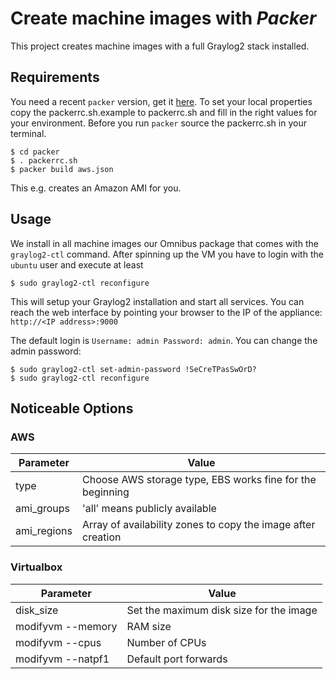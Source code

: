 Create machine images with *Packer*
==================================
This project creates machine images with a full Graylog2 stack installed.

Requirements
------------
You need a recent `packer` version, get it [here](https://www.packer.io/downloads.html).
To set your local properties copy the packerrc.sh.example to packerrc.sh and fill in the right values for your environment.
Before you run `packer` source the packerrc.sh in your terminal.

```shell
$ cd packer
$ . packerrc.sh
$ packer build aws.json
```

This e.g. creates an Amazon AMI for you.

Usage
-----
We install in all machine images our Omnibus package that comes with the `graylog2-ctl` command.
After spinning up the VM you have to login with the `ubuntu` user and execute at least

```shell
$ sudo graylog2-ctl reconfigure
```

This will setup your Graylog2 installation and start all services. You can reach the web interface by
pointing your browser to the IP of the appliance: `http://<IP address>:9000`

The default login is `Username: admin Password: admin`. You can change the admin password:

```shell
$ sudo graylog2-ctl set-admin-password !SeCreTPasSwOrD?
$ sudo graylog2-ctl reconfigure
```

Noticeable Options
------------------
### AWS

|Parameter | Value |
|----------|-------|
|type      |Choose AWS storage type, EBS works fine for the beginning|
|ami_groups | 'all' means publicly available|
|ami_regions | Array of availability zones to copy the image after creation|


### Virtualbox

|Parameter | Value |
|----------|-------|
|disk_size | Set the maximum disk size for the image|
|modifyvm --memory | RAM size|
|modifyvm --cpus | Number of CPUs|
|modifyvm --natpf1 | Default port forwards|
